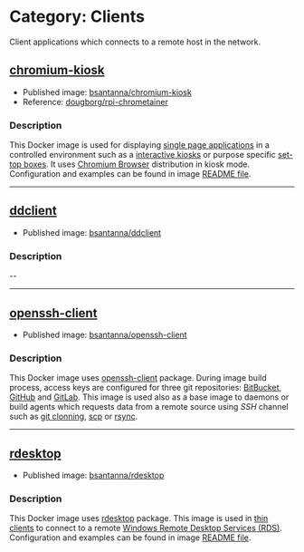 # Category: Clients

Client applications which connects to a remote host in the network.

## [chromium-kiosk](chromium-kiosk/)

 - Published image: [bsantanna/chromium-kiosk](https://hub.docker.com/r/bsantanna/chromium-kiosk/)
 - Reference: [dougborg/rpi-chrometainer](https://github.com/dougborg/rpi-chrometainer)

### Description
This Docker image is used for displaying [single page applications](https://en.wikipedia.org/wiki/Single-page_application) in a controlled environment such as a [interactive kiosks](https://en.wikipedia.org/wiki/Interactive_kiosk) or purpose specific [set-top boxes](https://en.wikipedia.org/wiki/Set-top_box). 
It uses [Chromium Browser](https://www.chromium.org/Home) distribution in kiosk mode.
Configuration and examples can be found in image [README file](chromium-kiosk/README.md).

---

## [ddclient](ddclient/)

 - Published image: [bsantanna/ddclient](https://hub.docker.com/r/bsantanna/ddclient/)

### Description
--  
 
---


## [openssh-client](openssh-client/)

 - Published image: [bsantanna/openssh-client](https://hub.docker.com/r/bsantanna/openssh-client/)

### Description
This Docker image uses [openssh-client](https://packages.ubuntu.com/xenial/openssh-client) package. During image build process, access keys are configured for three git repositories: [BitBucket](https://bitucket.org), [GitHub](https://www.github.org) and [GitLab](https://www.gitlab.org).
This image is used also as a base image to daemons or build agents which requests data from a remote source using *SSH* channel such as [git clonning](https://git-scm.com/docs/git-clone), [scp](http://man7.org/linux/man-pages/man1/scp.1.html) or [rsync](http://man7.org/linux/man-pages/man1/rsync.1.html).   

---

## [rdesktop](rdesktop/)

 - Published image: [bsantanna/rdesktop](https://hub.docker.com/r/bsantanna/rdesktop/)
 
### Description
This Docker image uses [rdesktop](https://packages.ubuntu.com/xenial/rdesktop) package.
This image is used in [thin clients](https://en.wikipedia.org/wiki/Thin_client) to connect to a remote [Windows Remote Desktop Services (RDS)](https://en.wikipedia.org/wiki/Remote_Desktop_Services).
Configuration and examples can be found in image [README file](rdesktop/README.md).
